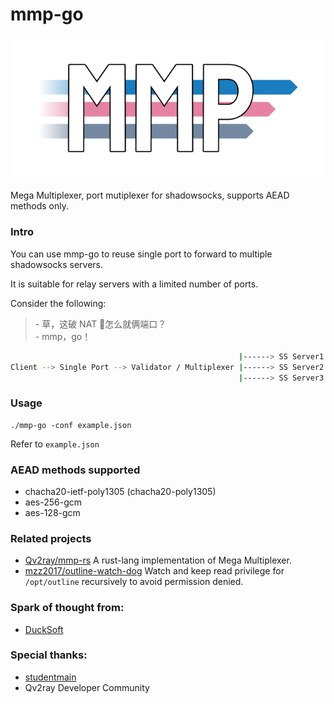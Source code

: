 # mmp-go

![Mega Multiplexer logo](logo.png)

Mega Multiplexer, port mutiplexer for shadowsocks, supports AEAD methods only.

### Intro

You can use mmp-go to reuse single port to forward to multiple shadowsocks servers.

It is suitable for relay servers with a limited number of ports.

Consider the following:

> \- 草，这破 NAT 🐔怎么就俩端口？<br/>
> \- mmp，go！<br/>

```bash
                                                   |------> SS Server1
Client --> Single Port --> Validator / Multiplexer |------> SS Server2
                                                   |------> SS Server3
```

### Usage

```shell
./mmp-go -conf example.json
```

Refer to `example.json`

### AEAD methods supported

- chacha20-ietf-poly1305 (chacha20-poly1305)
- aes-256-gcm
- aes-128-gcm

### Related projects

- [Qv2ray/mmp-rs](https://github.com/Qv2ray/mmp-rs) A rust-lang implementation of Mega Multiplexer.
- [mzz2017/outline-watch-dog](https://github.com/mzz2017/outline-watch-dog) Watch and keep read privilege for `/opt/outline` recursively to avoid permission denied.

### Spark of thought from:

- [DuckSoft](https://github.com/DuckSoft)

### Special thanks:

- [studentmain](https://github.com/studentmain)
- Qv2ray Developer Community
